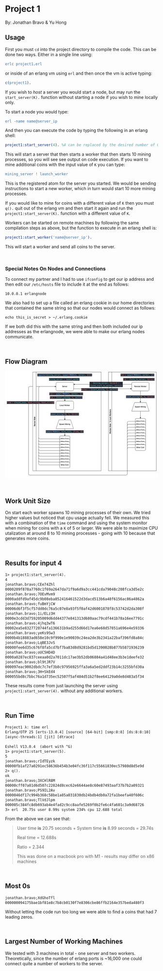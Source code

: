 # Project 1

By: Jonathan Bravo & Yu Hong

## Usage

First you must `cd` into the project directory to compile the code. This can be
done two ways. Either in a single line using:

```erlang
erlc project1.erl
```

or inside of an erlang vm using `erl` and then once the vm is active typing:

```erlang
c(project1).
```

If you wish to _host_ a server you would start a node, but may run the
`start_server(K).` function without starting a node if you wish to mine locally
only.

To start a node you would type:

```erlang
erl -name name@server_ip
```

And then you can execute the code by typing the following in an erlang shell:

```erlang
project1:start_server(4). %4 can be replaced by the desired number of 0s
```

This will start a server that then starts a worker that then starts 10 mining
processes, so you will see see output on code execution. If you want to mine
additional coins with the input value of `K` you can type:

```erlang
mining_server ! launch_worker
```

This is the registered atom for the server you started. We would be sending
instructions to start a new worker, which in turn would start 10 more mining
processes.

If you would like to mine for coins with a different value of `K` then you must
`q().` quit out of the erlang vm and then start it again and run the
`project1:start_server(K).` function with a different value of `K`.

Workers can be started on remote machines by following the same compilation
steps as above, but the function to execute in an erlang shell is:

```erlang
project1:start_worker('name@server_ip').
```

This will start a worker and send all coins to the server.

&nbsp;

### Special Notes On Nodes and Connections

To connect my partner and I had to use `ifconfig` to get our ip address and
then edit our `/etc/hosts` file to include it at the end as follows:

```
10.0.0.1 erlangnode
```

We also had to set up a file called an erlang cookie in our home directories
that contained the same string so that our nodes would connect as follows:

```
echo this_is_secret > ~/.erlang.cookie
```

If we both did this with the same string and then both included our ip addresses
as the erlangnode, we were able to make our erlang nodes communicate.

&nbsp;

## Flow Diagram

![](project1_flow.png)

&nbsp;

## Work Unit Size

On start each worker spawns 10 mining processes of their own. We tried higher
values but noticed that cpu usage actually fell. We measured this with a
combination of the `time` command and using the system monitor when mining for
coins with a `K` of 5 or larger. We were able to maximize CPU utalization at
around 8 to 10 mining processes - going with 10 because that generates more
coins.

&nbsp;

## Results for input 4

```
1> project1:start_server(4).
4
jonathan.bravo;CEe74Zhl 0000209f878a7760c1f69a2647da71f9a6d9a3cc441cda79048c208fca3d5e2c
jonathan.bravo;7OEvMvm9 0000addfd9af45dc9b08eba852416461522d3dacd513b6a48f6156ac86a4862a
jonathan.bravo;fuBmYjCW 00006d6f3f5cf57dd0dc76a5c07e8a93f5f0af42d6001878f8c53742d2da308f
jonathan.bravo;1i/ELz3H 0000e3cdd3d759205009d6dd44377e841313d680aac79cdf441b78a16ee7791c
jonathan.bravo;4jhq3wT6 00002ea5e8327720744fa136631b9ad255d66d17ea6e68d57851a696e4e59336
jonathan.bravo;yeKs9Sw3 0000b4b18883ad658e10c9f990e1e90039c24ea2de3b2341a22baf396fd8a84c
jonathan.bravo;LqBE3JvS 00000fee6d35c676f8fa5cd7bf7ba83d8d9281bd5d1390028b877b5871936239
jonathan.bravo;oUC5HD4D 0000a0287ec837ceeaa0d2a7011dc17ae3b52db06884a41d48ee3b3e1deefe32
jonathan.bravo;bl9tJR7V 000097eac9002dbdc7c7ef3b8c97956925ffa3a6a5ed2ddf23b14c3255bfd30a
jonathan.bravo;3H+SkEd4 000055bd8c7bbc76a1d735ec52507f5af484d51b2f8ee64129a0de8d483a5f34
```

These results come from just launching the server using
`project1:start_server(4).` without any additional workers.

&nbsp;

## Run Time

```shell
Project1 λ: time erl
Erlang/OTP 25 [erts-13.0.4] [source] [64-bit] [smp:8:8] [ds:8:8:10] [async-threads:1] [jit] [dtrace]

Eshell V13.0.4  (abort with ^G)
1> project1:start_server(5).
5
jonathan.bravo;rIdTEyzk 00000fb1af27a0291ec58636b454b3e04fc36f117c55661830ec57980d8d5e9d
2> q().
ok
jonathan.bravo;3XCHlR8M 00000cff07a81d6d507c22824d8cec62e6644ae8c60e87493aaf37b7b2a09321
jonathan.bravo;PS9IL2Av 0000046df17c994b368c58be1a85a031830db24bdb4db0a72fa1beefa40f606c
jonathan.bravo;TlVdJlpm 000005c384fc8db693ab4e4fad2c9cc8aafe5269f0b2fe6c4fa601c3a9d68726
3> erl  20.75s user 8.99s system 234% cpu 12.688 total
```

From the above we can see that:

> User time __is__ 20.75 seconds + System time __is__ 8.99 seconds = 29.74s 
>
> Real time = 12.688s
>
> Ratio = 2.344
> 
> This was done on a macbook pro with M1 - results may differ on x86 machines 

&nbsp;

## Most 0s

```
jonathan.bravo;XdGhoTfl 000000094175bae1bf81e8c7b8cb0130f7e8306cbe86ffb2164e357beda480f3
```

Without letting the code run too long we were able to find a coins that had 7
leading zeros.

&nbsp;

## Largest Number of Working Machines

We tested with 3 machines in total - one server and two workers. Theoretically,
since the number of erlang ports is ~16,000 one could connect quite a number of
workers to the server.